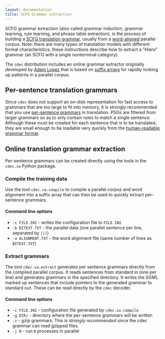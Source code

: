 ```yaml
---
layout: documentation
title: SCFG Grammar extraction
---
```

SCFG grammar extraction (also called grammar induction, grammar learning, rule learning, and phrase table extraction), is the process of building a [SCFG translation grammar](/concepts/scfgs.html), usually from a [word-aligned](/concepts/alignment.html) parallel corpus. Note: there are many types of translation models with different formal characteristics; these instructions describe how to extract a "Hiero" grammar (an SCFG with a single nonterminal category).

The `cdec` distribution includes an online grammar extractor originally developed by [Adam Lopez](http://www.cs.jhu.edu/~alopez/) that is based on [suffix arrays](http://en.wikipedia.org/wiki/Suffix_array) for rapidly looking up patterns in a parallel corpus.

## Per-sentence translation grammars

Since `cdec` does not support an on-disk representation for fast access to grammars that are too large to fit into memory, it is strongly recommended that you use [per-sentence grammars](psgs.html) in translation. PSGs are filtered from larger grammars so as to only contain rules to match a single sentence. Although these must be created for each sentence that is to be translated, they are small enough to be loadable very quickly from the [human-readable grammar format](grammar-format.html).

## Online translation grammar extraction

Per-sentence grammars can be created directly using the tools in the `cdec.sa` Python package.

### Compile the training data

Use the tool `cdec.sa.compile` to compile a parallel corpus and word alignment into a suffix array that can then be used to quickly extract per-sentence grammars.

#### Command line options

 * `-c FILE.INI` - writes the configuration file to `FILE.INI`
 * `-b BITEXT.TXT` - the parallel data (one parallel sentence per line, separated by `|||`)
 * `-a ALIGNMENT.TXT` - the word alignment file (same number of lines as `BITEXT.TXT`)

### Extract grammars

The tool `cdec.sa.extract` generates per sentence grammars directly from the compiled parallel corpus. It reads sentences from standard in (one per line) and generates grammars in the specified directory. It writes the SGML marked up sentences that include pointers to the generated grammar to standard out. These can be read directly by the `cdec` decoder.

#### Command line options

 * `-c FILE.INI` - configuration file generated by `cdec.sa.compile`
 * `-g DIR/` - directory where the per-sentence grammars will be written
 * `-z` - gzip grammars. This is *strongly recommended* since the cdec grammar can read gzipped files.
 * `-j N` - run `N` processes in parallel

